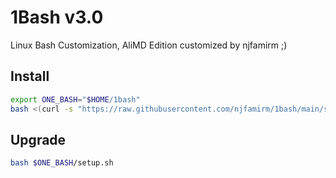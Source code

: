 # 1Bash v3.0

Linux Bash Customization, AliMD Edition customized by njfamirm ;)

## Install

```bash
export ONE_BASH="$HOME/1bash"
bash <(curl -s "https://raw.githubusercontent.com/njfamirm/1bash/main/setup.sh")
```

## Upgrade

```bash
bash $ONE_BASH/setup.sh
```
